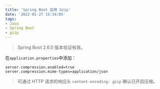 ```yaml
---
title: 'Spring Boot 启用 Gzip'
date: '2022-01-27 15:34:05'
tags: 
- Java
- Spring Boot
- gzip
---
```

> Spring Boot 2.6.0 版本验证有效。

在`application.properties`中添加：
```
server.compression.enabled=true
server.compression.mime-types=application/json
```

> 可通过 HTTP 请求的响应头 `content-encoding: gzip` 确认已开启压缩。
